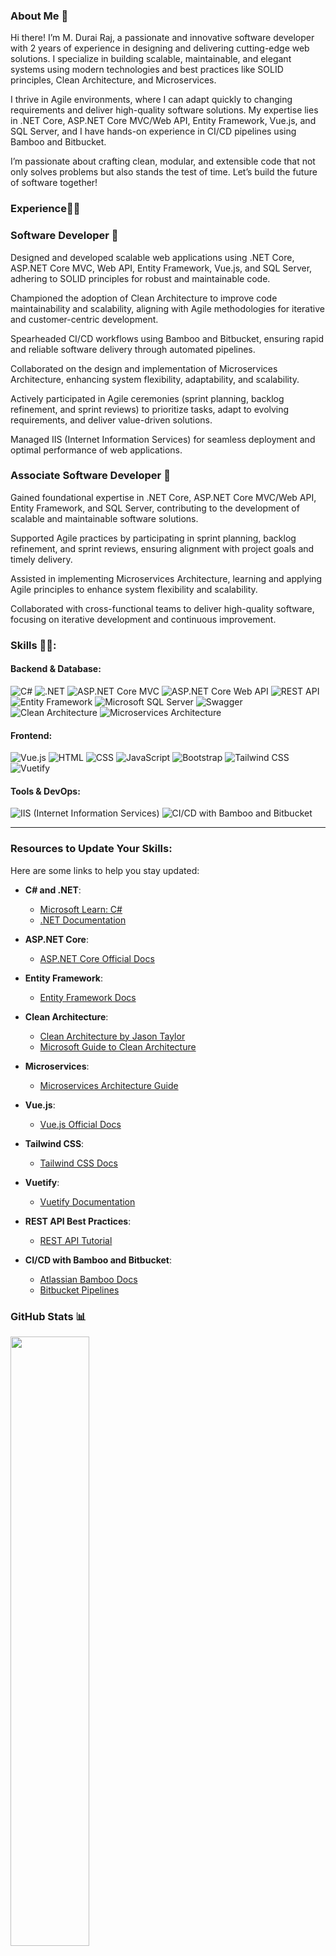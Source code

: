 ### About Me 👋
Hi there! I’m M. Durai Raj, a passionate and innovative software developer with 2 years of experience in designing and delivering cutting-edge web solutions. I specialize in building scalable, maintainable, and elegant systems using modern technologies and best practices like SOLID principles, Clean Architecture, and Microservices.

I thrive in Agile environments, where I can adapt quickly to changing requirements and deliver high-quality software solutions. My expertise lies in .NET Core, ASP.NET Core MVC/Web API, Entity Framework, Vue.js, and SQL Server, and I have hands-on experience in CI/CD pipelines using Bamboo and Bitbucket.

I’m passionate about crafting clean, modular, and extensible code that not only solves problems but also stands the test of time. Let’s build the future of software together!

### Experience👨‍💻
### Software Developer 🌟
Designed and developed scalable web applications using .NET Core, ASP.NET Core MVC, Web API, Entity Framework, Vue.js, and SQL Server, adhering to SOLID principles for robust and maintainable code.

Championed the adoption of Clean Architecture to improve code maintainability and scalability, aligning with Agile methodologies for iterative and customer-centric development.

Spearheaded CI/CD workflows using Bamboo and Bitbucket, ensuring rapid and reliable software delivery through automated pipelines.

Collaborated on the design and implementation of Microservices Architecture, enhancing system flexibility, adaptability, and scalability.

Actively participated in Agile ceremonies (sprint planning, backlog refinement, and sprint reviews) to prioritize tasks, adapt to evolving requirements, and deliver value-driven solutions.

Managed IIS (Internet Information Services) for seamless deployment and optimal performance of web applications.

### Associate Software Developer 🌟
Gained foundational expertise in .NET Core, ASP.NET Core MVC/Web API, Entity Framework, and SQL Server, contributing to the development of scalable and maintainable software solutions.

Supported Agile practices by participating in sprint planning, backlog refinement, and sprint reviews, ensuring alignment with project goals and timely delivery.

Assisted in implementing Microservices Architecture, learning and applying Agile principles to enhance system flexibility and scalability.

Collaborated with cross-functional teams to deliver high-quality software, focusing on iterative development and continuous improvement.


### Skills 👨‍💻:

#### Backend & Database:
![C#](https://img.shields.io/badge/c%23-%23239120.svg?style=for-the-badge&logo=c-sharp&logoColor=white) 
![.NET](https://img.shields.io/badge/.NET-5C2D91?style=for-the-badge&logo=.net&logoColor=white) 
![ASP.NET Core MVC](https://img.shields.io/badge/ASP.NET%20Core%20MVC-%235C2D91.svg?style=for-the-badge&logo=.net&logoColor=white) 
![ASP.NET Core Web API](https://img.shields.io/badge/ASP.NET%20Core%20Web%20API-%235C2D91.svg?style=for-the-badge&logo=.net&logoColor=white) 
![REST API](https://img.shields.io/badge/REST%20API-%235C2D91.svg?style=for-the-badge&logo=.net&logoColor=white)
![Entity Framework](https://img.shields.io/badge/Entity%20Framework-%23239120.svg?style=for-the-badge&logo=.net&logoColor=white) 
![Microsoft SQL Server](https://img.shields.io/badge/Microsoft%20SQL%20Server-CC2927?style=for-the-badge&logo=microsoft%20sql%20server&logoColor=white) 
![Swagger](https://img.shields.io/badge/-Swagger-%23Clojure?style=for-the-badge&logo=swagger&logoColor=white)
![Clean Architecture](https://img.shields.io/badge/Clean%20Architecture-%23000000.svg?style=for-the-badge&logoColor=white)
![Microservices Architecture](https://img.shields.io/badge/Microservices%20Architecture-%23000000.svg?style=for-the-badge&logo=docker&logoColor=white)

#### Frontend:
![Vue.js](https://img.shields.io/badge/Vue.js-%234FC08D.svg?style=for-the-badge&logo=vue.js&logoColor=white)
![HTML](https://img.shields.io/badge/html-%23E34F26.svg?style=for-the-badge&logo=html5&logoColor=white) 
![CSS](https://img.shields.io/badge/css-%231572B6.svg?style=for-the-badge&logo=css3&logoColor=white) 
![JavaScript](https://img.shields.io/badge/javascript-%23323330.svg?style=for-the-badge&logo=javascript&logoColor=%23F7DF1E) 
![Bootstrap](https://img.shields.io/badge/bootstrap-%23563D7C.svg?style=for-the-badge&logo=bootstrap&logoColor=white)
![Tailwind CSS](https://img.shields.io/badge/Tailwind%20CSS-%2338B2AC.svg?style=for-the-badge&logo=tailwind-css&logoColor=white)
![Vuetify](https://img.shields.io/badge/Vuetify-%231867C0.svg?style=for-the-badge&logo=vuetify&logoColor=white)

#### Tools & DevOps:
![IIS (Internet Information Services)](https://img.shields.io/badge/IIS-%235C2D91.svg?style=for-the-badge&logo=microsoft&logoColor=white)
![CI/CD with Bamboo and Bitbucket](https://img.shields.io/badge/CI/CD%20with%20Bamboo%20and%20Bitbucket-%23000000.svg?style=for-the-badge&logo=atlassian&logoColor=white) 

---

### Resources to Update Your Skills:
Here are some links to help you stay updated:

- **C# and .NET**:
  - [Microsoft Learn: C#](https://learn.microsoft.com/en-us/dotnet/csharp/)
  - [.NET Documentation](https://learn.microsoft.com/en-us/dotnet/)

- **ASP.NET Core**:
  - [ASP.NET Core Official Docs](https://learn.microsoft.com/en-us/aspnet/core/)

- **Entity Framework**:
  - [Entity Framework Docs](https://learn.microsoft.com/en-us/ef/)
  
- **Clean Architecture**:
  - [Clean Architecture by Jason Taylor](https://jasontaylor.dev/clean-architecture-getting-started/)
  - [Microsoft Guide to Clean Architecture](https://learn.microsoft.com/en-us/dotnet/architecture/modern-web-apps-azure/common-web-application-architectures)

- **Microservices**:
  - [Microservices Architecture Guide](https://learn.microsoft.com/en-us/dotnet/architecture/microservices/)

- **Vue.js**:
  - [Vue.js Official Docs](https://vuejs.org/guide/introduction.html)

- **Tailwind CSS**:
  - [Tailwind CSS Docs](https://tailwindcss.com/docs)

- **Vuetify**:
  - [Vuetify Documentation](https://vuetifyjs.com/en/getting-started/installation/)

- **REST API Best Practices**:
  - [REST API Tutorial](https://restfulapi.net/)

- **CI/CD with Bamboo and Bitbucket**:
  - [Atlassian Bamboo Docs](https://confluence.atlassian.com/bamboo/)
  - [Bitbucket Pipelines](https://support.atlassian.com/bitbucket-cloud/docs/get-started-with-bitbucket-pipelines/)


<!-- 
![](https://github-readme-streak-stats.herokuapp.com/?user=Durai1309&theme=city_light&hide_border=false)<br/> -->
### GitHub Stats 📊

<p><img width="50%" align="center" src="https://github-readme-streak-stats.herokuapp.com/?user=Durai1309&theme=city_light&hide_border=false"/>
<!-- ![](https://github-readme-stats.vercel.app/api/top-langs/?username=Durai1309&theme=city_light&hide_border=false&include_all_commits=false&count_private=false&layout=compact) -->
<p><img width="50%" align="center" src="https://github-readme-stats.vercel.app/api/top-langs/?username=Durai1309&theme=city_light&hide_border=false&include_all_commits=false&count_private=false&layout=compact"/>

<!-- Proudly created with GPRM ( https://gprm.itsvg.in ) -->

<!-- Proudly created with GPRM ( https://gprm.itsvg.in ) -->

<!-- Proudly created with GPRM ( https://gprm.itsvg.in ) -->
